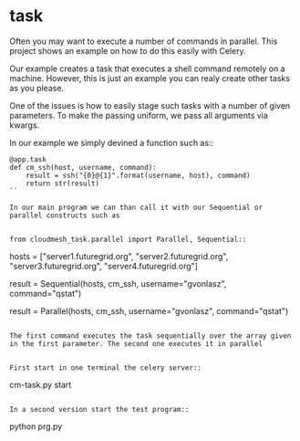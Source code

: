 # task

Often you may want to execute a number of commands in parallel. This
project shows an example on how to do this easily with Celery. 

Our example creates a task that executes a shell command remotely on a
machine. However, this is just an example you can realy create other
tasks as you please.

One of the issues is how to easily stage such tasks with a number of
given parameters. To make the passing uniform, we pass all arguments
via kwargs.

In our example we simply devined a function such as::

```
@app.task
def cm_ssh(host, username, command):
    result = ssh("{0}@{1}".format(username, host), command)
    return str(result)
``

In our main program we can than call it with our Sequential or
parallel constructs such as 


from cloudmesh_task.parallel import Parallel, Sequential::

```
  hosts = ["server1.futuregrid.org",
           "server2.futuregrid.org",
           "server3.futuregrid.org",
           "server4.futuregrid.org"]

  result = Sequential(hosts, cm_ssh, 
                      username="gvonlasz", 
                      command="qstat")

  result = Parallel(hosts, cm_ssh, 
                    username="gvonlasz", 
                    command="qstat")
```

The first command executes the task sequentially over the array given
in the first parameter. The second one executes it in parallel


First start in one terminal the celery server::

```
  cm-task.py start
```

In a second version start the test program::

```
  python prg.py
```
